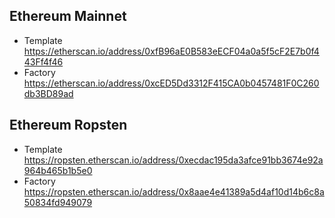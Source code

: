 ## Ethereum Mainnet

- Template https://etherscan.io/address/0xfB96aE0B583eECF04a0a5f5cF2E7b0f443Ff4f46
- Factory https://etherscan.io/address/0xcED5Dd3312F415CA0b0457481F0C260db3BD89ad

## Ethereum Ropsten

- Template https://ropsten.etherscan.io/address/0xecdac195da3afce91bb3674e92a964b465b1b5e0
- Factory https://ropsten.etherscan.io/address/0x8aae4e41389a5d4af10d14b6c8a50834fd949079

